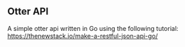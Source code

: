 ## Otter API

A simple otter api written in Go using the following tutorial:
https://thenewstack.io/make-a-restful-json-api-go/

